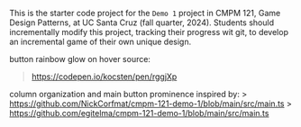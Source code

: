 This is the starter code project for the `Demo 1` project in CMPM 121, Game Design Patterns, at UC Santa Cruz (fall quarter, 2024). Students should incrementally modify this project, tracking their progress wit git, to develop an incremental game of their own unique design.

button rainbow glow on hover source:

> https://codepen.io/kocsten/pen/rggjXp

column organization and main button prominence inspired by: > https://github.com/NickCorfmat/cmpm-121-demo-1/blob/main/src/main.ts > https://github.com/egitelma/cmpm-121-demo-1/blob/main/src/main.ts
